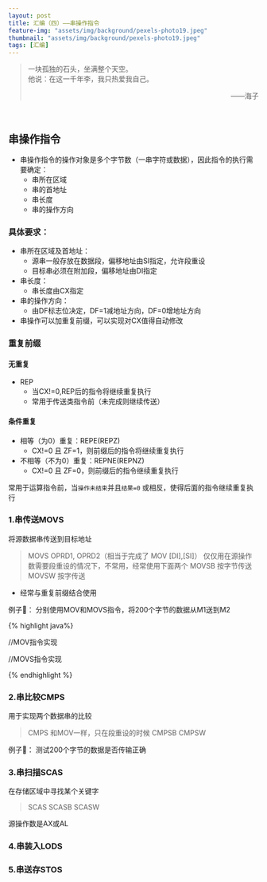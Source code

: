 ```yaml
---
layout: post
title: 汇编（四）——串操作指令
feature-img: "assets/img/background/pexels-photo19.jpeg"
thumbnail: "assets/img/background/pexels-photo19.jpeg"
tags: [汇编]
---
```


> 一块孤独的石头，坐满整个天空。 <br>
> 他说：在这一千年李，我只热爱我自己。                          
> <p align="right">——海子</p>

<br>

## 串操作指令

* 串操作指令的操作对象是多个字节数（一串字符或数据），因此指令的执行需要确定：
    * 串所在区域
    * 串的首地址
    * 串长度
    * 串的操作方向

### 具体要求：
* 串所在区域及首地址：
    * 源串一般存放在数据段，偏移地址由SI指定，允许段重设
    * 目标串必须在附加段，偏移地址由DI指定
* 串长度：
    * 串长度由CX指定
* 串的操作方向：
    * 由DF标志位决定，DF=1减地址方向，DF=0增地址方向
* 串操作可以加重复前缀，可以实现对CX值得自动修改

### 重复前缀

#### 无重复

* REP
    * 当CX!=0,REP后的指令将继续重复执行
    * 常用于传送类指令前（未完成则继续传送）

#### 条件重复

* 相等（为0）重复：REPE(REPZ)
    * CX!=0 且 ZF=1，则前缀后的指令将继续重复执行
* 不相等（不为0）重复：REPNE(REPNZ)
    * CX!=0 且 ZF=0，则前缀后的指令继续重复执行

常用于运算指令前，当`操作未结束`并且`结果=0` 或相反，使得后面的指令继续重复执行

### 1.串传送MOVS

将源数据串传送到目标地址

> MOVS OPRD1, OPRD2（相当于完成了 MOV [DI],[SI]） 仅仅用在源操作数需要段重设的情况下，不常用，经常使用下面两个
> MOVSB 按字节传送
> MOVSW 按字传送

* 经常与重复前缀结合使用

例子🌰：
分别使用MOV和MOVS指令，将200个字节的数据从M1送到M2

{% highlight java%}

//MOV指令实现


//MOVS指令实现


{% endhighlight %}


### 2.串比较CMPS

用于实现两个数据串的比较

> CMPS 和MOV一样，只在段重设的时候
> CMPSB 
> CMPSW 

例子🌰：
测试200个字节的数据是否传输正确

### 3.串扫描SCAS

在存储区域中寻找某个关键字

> SCAS
> SCASB
> SCASW

源操作数是AX或AL



### 4.串装入LODS



### 5.串送存STOS



